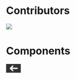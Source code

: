 # Contributors 

<a href="https://github.com/Computerizer/BACKEND/graphs/contributors">
  <img src="https://contrib.rocks/image?repo=Computerizer/BACKEND" />
</a>

# Components

<a> <img src='https://github.com/Computerizer/META/blob/main/78-780842_back-button-white-icon-png-transparent-png.jpg' width='40'> </a>

